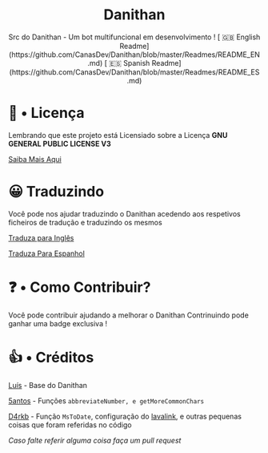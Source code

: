 <div align="center">

<h1>Danithan</h1>
Src do Danithan - Um bot multifuncional em desenvolvimento ! 
[ 🇬🇧 English Readme](https://github.com/CanasDev/Danithan/blob/master/Readmes/README_EN.md)
[ 🇪🇸 Spanish Readme](https://github.com/CanasDev/Danithan/blob/master/Readmes/README_ES.md)

</div>


# 🍕 • Licença
Lembrando que este projeto está Licensiado sobre a Licença **GNU GENERAL PUBLIC LICENSE V3**

[Saiba Mais Aqui](https://github.com/Danithan/DanithanBot/blob/master/LICENSE)  

# 😀 Traduzindo 
Você pode nos ajudar traduzindo o Danithan acedendo aos respetivos ficheiros de tradução e traduzindo os mesmos 

[Traduza para Inglês](https://github.com/CanasDev/Danithan/tree/master/src/lang/en)

[Traduza Para Espanhol](https://github.com/CanasDev/Danithan/tree/master/src/lang/es)

# ❓ • Como Contribuir?
Você pode contribuir ajudando a melhorar o Danithan
Contrinuindo pode ganhar uma badge exclusiva !


# 👍 • Créditos 
[Luís](https://github.com/MrSannyY) - Base do Danithan

[5antos](https://github.com/5antos) - Funções `abbreviateNumber, e getMoreCommonChars`

[D4rkb](https://github.com/davidffa) - Função `MsToDate`, configuração do [lavalink](https://www.notion.so/Heroku-Lavalink-35a42e309e84419b9958f77bd9e7359f), e outras pequenas coisas que foram referidas no código

_Caso falte referir alguma coisa faça um pull request_
